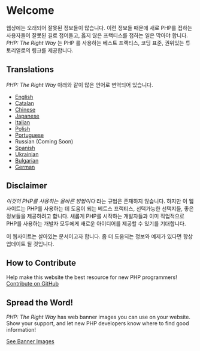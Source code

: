 # Welcome

웹상에는 오래되어 잘못된 정보들이 많습니다. 이런 정보들 때문에 새로 PHP를 접하는 사용자들이 잘못된 길로 접어들고, 
옳지 않은 프랙티스를 접하는 일은 막아야 합니다. _PHP: The Right Way_ 는 PHP 를 사용하는 베스트 프랙티스,
코딩 표준, 권위있는 튜토리얼로의 링크를 제공합니다.

## Translations

_PHP: The Right Way_ 아래와 같이 많은 언어로 변역되어 있습니다.

* [English](http://www.phptherightway.com)
* [Catalan](http://ca.phptherightway.com)
* [Chinese](http://wulijun.github.com/php-the-right-way)
* [Japanese](http://ja.phptherightway.com)
* [Italian](http://it.phptherightway.com)
* [Polish](http://pl.phptherightway.com/)
* [Portuguese](http://br.phptherightway.com/)
* Russian (Coming Soon)
* [Spanish](http://es.phptherightway.com)
* [Ukrainian](http://iflista.github.com/php-the-right-way/)
* [Bulgarian](http://bg.phptherightway.com/)
* [German](http://rwetzlmayr.github.io/php-the-right-way/)

## Disclaimer

_이것이 PHP를 사용하는 올바른 방법이다_ 라는 규범은 존재하지 않습니다. 하지만 이 웹사이트는 PHP를 사용하는 
데 도움이 되는 베트스 프랙티스, 선택가능한 선택지들, 좋은 정보들을 제공하려고 합니다. 새롭게 PHP를 
시작하는 개발자들과 이미 직업적으로 PHP를 사용하는 개발자 모두에게 새로운 아이디어를 제공할 수 있기를
기대합니다.

이 웹사이트는 살아있는 문서이고자 합니다. 좀 더 도움되는 정보와 예제가 있다면 항상 업데이트 될 것입니다.

## How to Contribute

Help make this website the best resource for new PHP programmers! [Contribute on GitHub][1]

## Spread the Word!

_PHP: The Right Way_ has web banner images you can use on your website. Show your support, and let new PHP developers
know where to find good information!

[See Banner Images][2]

[1]: https://github.com/codeguy/php-the-right-way/tree/gh-pages
[2]: /banners.html
